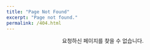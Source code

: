 ```yaml
---
title: "Page Not Found"
excerpt: "Page not found."
permalink: /404.html
--- 
```

  
 
<center> 요청하신 페이지를 찾을 수 없습니다. </center>

